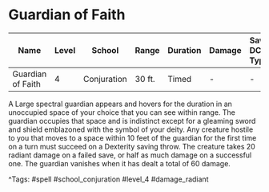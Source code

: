 # Guardian of Faith

| Name | Level | School | Range | Duration | Damage | Save DC & Type |
|------|-------|--------|-------|----------|--------|----------------|
| Guardian of Faith | 4 | Conjuration | 30 ft. | Timed | - | - |

A Large spectral guardian appears and hovers for the duration in an unoccupied space of your choice that you can see within range. The guardian occupies that space and is indistinct except for a gleaming sword and shield emblazoned with the symbol of your deity. Any creature hostile to you that moves to a space within 10 feet of the guardian for the first time on a turn must succeed on a Dexterity saving throw. The creature takes 20 radiant damage on a failed save, or half as much damage on a successful one. The guardian vanishes when it has dealt a total of 60 damage.

^Tags: #spell #school_conjuration #level_4 #damage_radiant